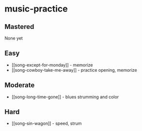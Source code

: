 # music-practice

## Mastered

None yet

## Easy

- [[song-except-for-monday]] - memorize
- [[song-cowboy-take-me-away]] - practice opening, memorize

## Moderate

- [[song-long-time-gone]] - blues strumming and color

## Hard

- [[song-sin-wagon]] - speed, strum
